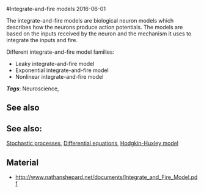
#Integrate-and-fire models
2016-06-01

The integrate-and-fire models are biological neuron models which describes how the neurons produce action potentials. The models are based on the inputs received by the neuron and the mechanism it uses to integrate the inputs and fire.

Different integrate-and-fire model families:
* Leaky integrate-and-fire model
* Exponential integrate-and-fire model
* Nonlinear integrate-and-fire model

***Tags***: Neuroscience, 

## See also
## See also:
[Stochastic processes](/stochastic_processes), [Differential equations](/differential_equations), [Hodgkin-Huxley model](/hodgkin-huxley_model)
## Material
* http://www.nathanshepard.net/documents/Integrate_and_Fire_Model.pdf


